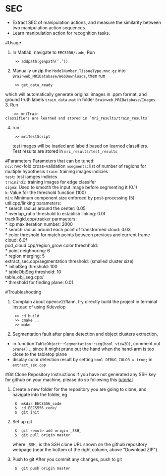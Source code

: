 SEC
===
 * Extract SEC of manipulation actions, and measure the similarity between two manipulation action sequences. 
 * Learn manipulation action for recognition tasks.

#Usage
1. In Matlab, navigate to `EECS556/code`; Run

        >> addpath(genpath(‘.’))
2. Manually unzip  the `ModelNumber_TissueType.mnc.gz` into `Brainweb_MRIDatabase/WebDownloads`, then run

        >> get_data_ready
 which will automatically generate original images in .ppm format, and ground truth labels `train_data.mat` in folder `Brainweb_MRIDatabase/Images`. <br />
3.  Run 

        >> mriTrain
    classifiers are learned and stored in `mri_results/train_results`
4. run 

        >> mriTestScript
    test images will be loaded and labeld based on learned classifiers. <br />
    Test results are stored in `mri_results/test_results`

#Parameters
Parameters that can be tuned: <br /> 
    `ncv`: nvc-fold cross-validation
    `nsegments`: list of number of regions for multiple hypothesis
    `train`: training images indicies <br /> 
    `test`: test iamges indicies <br /> 
    `trainind1`: training images for edge classifer <br /> 
    `sigma`: Used to smooth the input image before segmenting it (0.1) <br />
    `k`: Value for the threshold function (100) <br /> 
    `min`: Minimum component size enforced by post-processing (5) 
    util.cpp/linking parameters: <br /> 
     * search radius around the center: 0.05 <br /> 
     * overlap_ratio threshold to establish linking: 0.0f <br /> 
    trackRigid.cpp/tracker parmaeters: <br /> 
     * icp max iteration number: 2000 <br /> 
     * search radius around each point of transformed cloud: 0.03 <br /> 
     * color threshold for match points between previous and current frame cloud: 6.0f <br /> 
    pcd_cloud.cpp/region_grow color threshhold: <br /> 
     * point neighboring: 6 <br /> 
     * region merging: 5 <br /> 
    extract_sec.cpp/segmentation threshold: (smalled cluster size) <br /> 
     * initialSeg threshold: 100 <br /> 
     * tableObjSeg threshold: 10 <br /> 
    table_obj_seg.cpp/ <br /> 
     * threshold for finding plane: 0.01 <br /> 

#Troubleshooting
1. Complain about opencv2/flann, try directly build the project in terminal instead of using Kdevelop

        >> cd build
        >> cmake ..
        >> make
2. Segmentation fault after plane detection and object clusters extraction, 
 * in function `TableObject::Segmentation::seg(bool view2D)`, comment out `prune();`, since it might prune out the hand when the hand-arm is too close to the tabletop plane
 * display color detection result by setting `bool DEBUG_COLOR = true;` in `extract_sec.cpp`

	

#Git Clone Repository Instructions
If you have not generated any SSH key for github on your machine, please do so following this [tutorial](https://help.github.com/articles/generating-ssh-keys)

1. Create a new folder for the repository you are going to clone, and navigate into the folder, eg

		$  mkdir EECS556_code
		$  cd EECS556_code/
		$  git init
2. Set up git
		
		$  git remote add origin _SSH_
		$  git pull origin master
	where `_SSH_` is the SSH clone URL shown on the github repository webpage (near the bottom of the right column, above "Download ZIP").
3. Push to git
	After you commit any changes, push to git

		$  git push origin master



